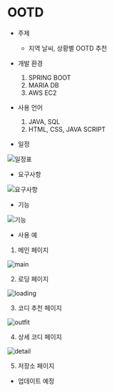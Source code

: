 # OOTD

- 주제
  - 지역 날씨, 상황별 OOTD 추천

- 개발 환경

  1. SPRING BOOT
  2. MARIA DB
  3. AWS EC2

- 사용 언어

  1. JAVA, SQL
  2. HTML, CSS, JAVA SCRIPT

- 일정

![일정표](https://user-images.githubusercontent.com/90664405/236689278-6b3a984c-5312-4a61-bff7-977db11e425e.png)


- 요구사항

![요구사항](https://user-images.githubusercontent.com/90664405/236689405-d144f826-0b79-40f1-a07f-db0cbe60db6d.png)

- 기능

![기능](https://user-images.githubusercontent.com/90664405/236689406-b1aae183-a1f3-4c09-803c-79a1ff3e245e.png)

- 사용 예

1. 메인 페이지

![main](https://user-images.githubusercontent.com/90664405/236689579-72f9f703-d675-45a2-ac05-ab0f1c773325.png)

2. 로딩 페이지

![loading](https://user-images.githubusercontent.com/90664405/236689584-24d5bc49-7bc6-4f2a-95d2-fcdf25b6706a.png)

3. 코디 추천 페이지

![outfit](https://user-images.githubusercontent.com/90664405/236689592-4375070c-89b5-4124-8d2f-4f2e02ce6331.png)

4. 상세 코디 페이지

![detail](https://user-images.githubusercontent.com/90664405/236689599-9301073d-d131-4878-9ba1-c9e9f4f79d93.png)

5. 저장소 페이지
 
 - 업데이트 예정

